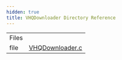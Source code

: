 ```yaml
---
hidden: true
title: VHQDownloader Directory Reference
---
```


|        |                                                                |
|--------|----------------------------------------------------------------|
| Files  |                                                                |
| file   | <a href="_v_h_q_downloader_8c.md">VHQDownloader.c</a> |
